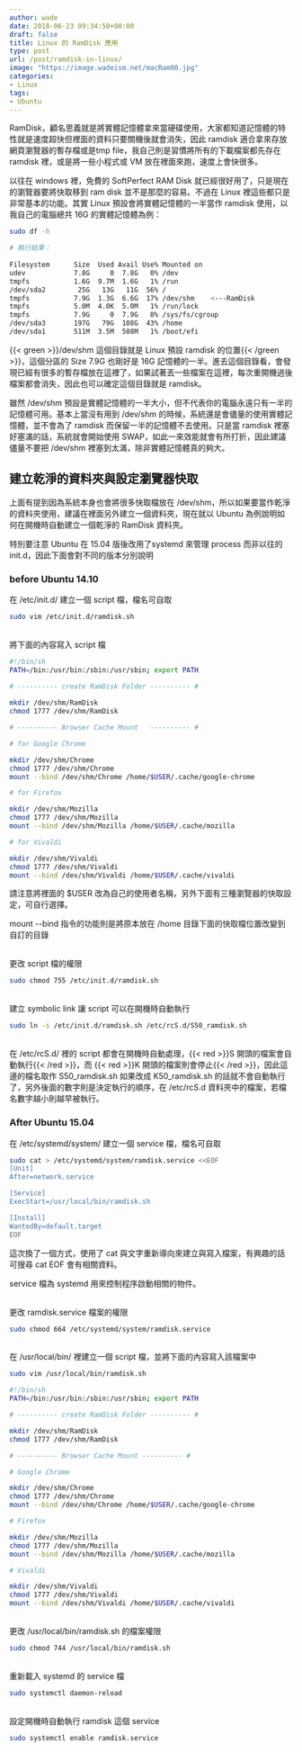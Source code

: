 ```yaml
---
author: wade
date: 2018-06-23 09:34:50+00:00
draft: false
title: Linux 的 RamDisk 應用
type: post
url: /post/ramdisk-in-linux/
image: "https://image.wadeism.net/macRam00.jpg"
categories:
- Linux
tags:
- Ubuntu
---
```


RamDisk，顧名思義就是將實體記憶體拿來當硬碟使用，大家都知道記憶體的特性就是速度超快但裡面的資料只要關機後就會消失，因此 ramdisk 適合拿來存放網頁瀏覽器的暫存檔或是tmp file，我自己則是習慣將所有的下載檔案都先存在 ramdisk 裡，或是將一些小程式或 VM 放在裡面來跑，速度上會快很多。

以往在 windows 裡，免費的 SoftPerfect RAM Disk 就已經很好用了，只是現在的瀏覽器要將快取移到 ram disk 並不是那麼的容易。不過在 Linux 裡這些都只是非常基本的功能。其實 Linux 預設會將實體記憶體的一半當作 ramdisk 使用，以我自己的電腦總共 16G 的實體記憶體為例：
    
```bash
sudo df -h
```
    
```bash
# 執行結果：
    
Filesystem      Size  Used Avail Use% Mounted on
udev            7.8G     0  7.8G   0% /dev
tmpfs           1.6G  9.7M  1.6G   1% /run
/dev/sda2        25G   13G   11G  56% /
tmpfs           7.9G  1.3G  6.6G  17% /dev/shm    <---RamDisk
tmpfs           5.0M  4.0K  5.0M   1% /run/lock
tmpfs           7.9G     0  7.9G   0% /sys/fs/cgroup
/dev/sda3       197G   79G  108G  43% /home
/dev/sda1       511M  3.5M  508M   1% /boot/efi
```

{{< green >}}/dev/shm 這個目錄就是 Linux 預設 ramdisk 的位置{{< /green >}}，這個分區的 Size 7.9G 也剛好是 16G 記憶體的一半。進去這個目錄看，會發現已經有很多的暫存檔放在這裡了，如果試著丟一些檔案在這裡，每次重開機過後檔案都會消失，因此也可以確定這個目錄就是 ramdisk。

雖然 /dev/shm 預設是實體記憶體的一半大小，但不代表你的電腦永遠只有一半的記憶體可用。基本上當沒有用到 /dev/shm 的時候，系統還是會儘量的使用實體記憶體，並不會為了 ramdisk 而保留一半的記憶體不去使用。只是當 ramdisk 裡塞好塞滿的話，系統就會開始使用 SWAP，如此一來效能就會有所打折，因此建議儘量不要把 /dev/shm 裡塞到太滿，除非實體記憶體真的夠大。


## 建立乾淨的資料夾與設定瀏覽器快取

上面有提到因為系統本身也會將很多快取檔放在 /dev/shm，所以如果要當作乾淨的資料夾使用，建議在裡面另外建立一個資料夾，現在就以 Ubuntu 為例說明如何在開機時自動建立一個乾淨的 RamDisk 資料夾。

特別要注意 Ubuntu 在 15.04 版後改用了systemd 來管理 process 而非以往的 init.d，因此下面會對不同的版本分別說明


### before Ubuntu 14.10

在 /etc/init.d/ 建立一個 script 檔，檔名可自取
    
```bash
sudo vim /etc/init.d/ramdisk.sh
```

\
將下面的內容寫入 script 檔
    
```bash
#!/bin/sh
PATH=/bin:/usr/bin:/sbin:/usr/sbin; export PATH
    
# ---------- create RamDisk Folder ---------- #

mkdir /dev/shm/RamDisk
chmod 1777 /dev/shm/RamDisk

# ---------- Browser Cache Mount   ---------- #

# for Google Chrome

mkdir /dev/shm/Chrome
chmod 1777 /dev/shm/Chrome
mount --bind /dev/shm/Chrome /home/$USER/.cache/google-chrome

# for Firefox

mkdir /dev/shm/Mozilla
chmod 1777 /dev/shm/Mozilla
mount --bind /dev/shm/Mozilla /home/$USER/.cache/mozilla

# for Vivaldi

mkdir /dev/shm/Vivaldi
chmod 1777 /dev/shm/Vivaldi
mount --bind /dev/shm/Vivaldi /home/$USER/.cache/vivaldi
```

請注意將裡面的 $USER 改為自己的使用者名稱，另外下面有三種瀏覽器的快取設定，可自行選擇。

mount --bind 指令的功能則是將原本放在 /home 目錄下面的快取檔位置改變到自訂的目錄

\
更改 script 檔的權限
    
```bash
sudo chmod 755 /etc/init.d/ramdisk.sh
```

\
建立 symbolic link 讓 script 可以在開機時自動執行
    
```bash
sudo ln -s /etc/init.d/ramdisk.sh /etc/rcS.d/S50_ramdisk.sh
```

\
在 /etc/rcS.d/ 裡的 script 都會在開機時自動處理，{{< red >}}S 開頭的檔案會自動執行{{< /red >}}，而 {{< red >}}K 開頭的檔案則會停止{{< /red >}}，因此這邊的檔名取作 S50_ramdisk.sh 如果改成 K50_ramdisk.sh 的話就不會自動執行了，另外後面的數字則是決定執行的順序，在 /etc/rcS.d 資料夾中的檔案，若檔名數字越小則越早被執行。


### After Ubuntu 15.04

在 /etc/systemd/system/ 建立一個 service 檔，檔名可自取

```bash
sudo cat > /etc/systemd/system/ramdisk.service <<EOF
[Unit]
After=network.service

[Service]
ExecStart=/usr/local/bin/ramdisk.sh

[Install]
WantedBy=default.target
EOF
```

這次換了一個方式，使用了 cat 與文字重新導向來建立與寫入檔案，有興趣的話可搜尋 cat EOF 會有相關資料。

service 檔為 systemd 用來控制程序啟動相關的物件。

\
更改 ramdisk.service 檔案的權限
    
```bash
sudo chmod 664 /etc/systemd/system/ramdisk.service
```

\
在 /usr/local/bin/ 裡建立一個 script 檔，並將下面的內容寫入該檔案中
    
```bash
sudo vim /usr/local/bin/ramdisk.sh
```

```bash
#!/bin/sh
PATH=/bin:/usr/bin:/sbin:/usr/sbin; export PATH

# ---------- create RamDisk Folder ---------- #

mkdir /dev/shm/RamDisk
chmod 1777 /dev/shm/RamDisk

# ---------- Browser Cache Mount ---------- #

# Google Chrome

mkdir /dev/shm/Chrome
chmod 1777 /dev/shm/Chrome
mount --bind /dev/shm/Chrome /home/$USER/.cache/google-chrome

# Firefox

mkdir /dev/shm/Mozilla
chmod 1777 /dev/shm/Mozilla
mount --bind /dev/shm/Mozilla /home/$USER/.cache/mozilla

# Vivaldi

mkdir /dev/shm/Vivaldi
chmod 1777 /dev/shm/Vivaldi
mount --bind /dev/shm/Vivaldi /home/$USER/.cache/vivaldi
```

\
更改 /usr/local/bin/ramdisk.sh 的檔案權限

```bash
sudo chmod 744 /usr/local/bin/ramdisk.sh
```

\
重新載入 systemd 的 service 檔
    
```bash
sudo systemctl daemon-reload
```

\
設定開機時自動執行 ramdisk 這個 service

```bash
sudo systemctl enable ramdisk.service
```
